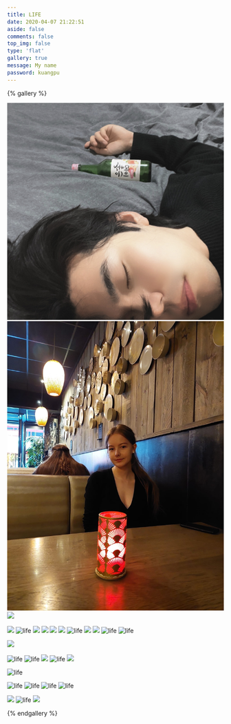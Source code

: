 ```yaml
---
title: LIFE
date: 2020-04-07 21:22:51
aside: false
comments: false
top_img: false
type: 'flat'
gallery: true
message: My name
password: kuangpu
---
```

<div id='article-container'>

{% gallery %}
<!-- ![life](https://img-1253324855.cos.ap-chengdu.myqcloud.com/picgo/IMG_1156%202.GIF) -->
<!-- ![life](https://img-1253324855.cos.ap-chengdu.myqcloud.com/picgo/me.JPG) -->
![](https://raw.githubusercontent.com/Uzizkp/jscdn/main/blog/img/beauty_1647190656575.jpg)
![荷兰](https://raw.githubusercontent.com/Uzizkp/image-host/master/img/picgo/20210802003436.JPG)
![](https://img-1253324855.cos.ap-chengdu.myqcloud.com/picgo/20210716203001.jpg)
<!-- ![](https://img-1253324855.cos.ap-chengdu.myqcloud.com/picgo/20210706193305.jpg) -->
<!-- ![](https://img-1253324855.cos.ap-chengdu.myqcloud.com/picgo/20210706193336.jpg) -->
<!-- ![](https://img-1253324855.cos.ap-chengdu.myqcloud.com/picgo/20210706193328.jpg) -->
<!-- ![](https://img-1253324855.cos.ap-chengdu.myqcloud.com/picgo/20210706193012.png) -->
![](https://img-1253324855.cos.ap-chengdu.myqcloud.com/picgo/20210706192746.jpeg)
![life](https://img-1253324855.cos.ap-chengdu.myqcloud.com/picgo/avator.JPG)
![](https://img-1253324855.cos.ap-chengdu.myqcloud.com/picgo/20210703132647.jpg)
![](https://img-1253324855.cos.ap-chengdu.myqcloud.com/picgo/20210703132628.jpg)
![](https://img-1253324855.cos.ap-chengdu.myqcloud.com/picgo/20210703132619.jpg)
![](https://img-1253324855.cos.ap-chengdu.myqcloud.com/picgo/20210703132546.jpg)
![life](https://hk-1253324855.cos.ap-hongkong.myqcloud.com/life/life_30.jpg)
![](https://img-1253324855.cos.ap-chengdu.myqcloud.com/picgo/20210703132435.jpg)
![](https://img-1253324855.cos.ap-chengdu.myqcloud.com/picgo/20210703132519.jpg)
![life](https://hk-1253324855.cos.ap-hongkong.myqcloud.com/life/life_0.jpg)
![life](https://hk-1253324855.cos.ap-hongkong.myqcloud.com/life/life_29.jpg)
<!-- ![life](https://hk-1253324855.cos.ap-hongkong.myqcloud.com/life/life_1.jpg) -->
<!-- ![life](https://hk-1253324855.cos.ap-hongkong.myqcloud.com/life/life_2.jpg) -->
<!-- ![life](https://hk-1253324855.cos.ap-hongkong.myqcloud.com/life/onmyway.jpg) -->
<!-- ![life](https://hk-1253324855.cos.ap-hongkong.myqcloud.com/life/life_3.jpg) -->
<!-- ![life](https://hk-1253324855.cos.ap-hongkong.myqcloud.com/life/life_4.jpg) -->
![](https://img-1253324855.cos.ap-chengdu.myqcloud.com/picgo/me1.JPG)
<!-- ![life](https://hk-1253324855.cos.ap-hongkong.myqcloud.com/life/life_5.jpg) -->
![life](https://hk-1253324855.cos.ap-hongkong.myqcloud.com/life/life_6.jpg)
![life](https://hk-1253324855.cos.ap-hongkong.myqcloud.com/life/life_7.jpg)
![](https://img-1253324855.cos.ap-chengdu.myqcloud.com/picgo/20210703132612.jpg)
![life](https://hk-1253324855.cos.ap-hongkong.myqcloud.com/life/life_8.jpg)
![](https://img-1253324855.cos.ap-chengdu.myqcloud.com/picgo/20210703132504.jpg)
<!-- ![life](https://hk-1253324855.cos.ap-hongkong.myqcloud.com/life/life_9.jpg) -->
![life](https://hk-1253324855.cos.ap-hongkong.myqcloud.com/life/life_10.jpg)
<!-- ![life](https://hk-1253324855.cos.ap-hongkong.myqcloud.com/life/life_11.jpg) -->
![life](https://hk-1253324855.cos.ap-hongkong.myqcloud.com/life/life_12.jpg)
![life](https://hk-1253324855.cos.ap-hongkong.myqcloud.com/life/life_13.jpg)
![life](https://hk-1253324855.cos.ap-hongkong.myqcloud.com/life/life_14.jpg)
![life](https://hk-1253324855.cos.ap-hongkong.myqcloud.com/life/life_15.jpg)
<!-- ![life](https://hk-1253324855.cos.ap-hongkong.myqcloud.com/life/life_16.jpg) -->
<!-- ![life](https://hk-1253324855.cos.ap-hongkong.myqcloud.com/life/life_17.jpg) -->
<!-- ![life](https://hk-1253324855.cos.ap-hongkong.myqcloud.com/life/life_18.jpg) -->
<!-- ![life](https://hk-1253324855.cos.ap-hongkong.myqcloud.com/life/life_19.jpg) -->
<!-- ![life](https://hk-1253324855.cos.ap-hongkong.myqcloud.com/life/life_20.jpg)
![life](https://hk-1253324855.cos.ap-hongkong.myqcloud.com/life/life_21.jpg)
![life](https://hk-1253324855.cos.ap-hongkong.myqcloud.com/life/life_22.jpg)
![life](https://hk-1253324855.cos.ap-hongkong.myqcloud.com/life/life_23.jpg)
![life](https://hk-1253324855.cos.ap-hongkong.myqcloud.com/life/life_24.jpg) -->
<!-- ![life](https://hk-1253324855.cos.ap-hongkong.myqcloud.com/life/life_25.jpg)   -->
<!-- ![life](https://hk-1253324855.cos.ap-hongkong.myqcloud.com/life/life_26.jpg) -->
<!-- ![life](https://hk-1253324855.cos.ap-hongkong.myqcloud.com/life/life_27.jpg) -->
<!-- ![life](https://hk-1253324855.cos.ap-hongkong.myqcloud.com/life/life_28.jpg) -->
<!-- ![life](https://hk-1253324855.cos.ap-hongkong.myqcloud.com/life/applepencil.jpg)
![life](https://hk-1253324855.cos.ap-hongkong.myqcloud.com/life/macbook.jpg)
![life](https://hk-1253324855.cos.ap-hongkong.myqcloud.com/life/thailand.jpg) -->
![](https://img-1253324855.cos.ap-chengdu.myqcloud.com/picgo/20211023001413.JPG)
![life](https://hk-1253324855.cos.ap-hongkong.myqcloud.com/life/thailand1.jpg)
![](https://img-1253324855.cos.ap-chengdu.myqcloud.com/picgo/20210703132458.jpg)
<!-- ![life](https://hk-1253324855.cos.ap-hongkong.myqcloud.com/life/zyz.jpg)
![life](https://hk-1253324855.cos.ap-hongkong.myqcloud.com/life/zyz1.jpg)
![life](https://hk-1253324855.cos.ap-hongkong.myqcloud.com/life/cat.jpg)
![life](https://hk-1253324855.cos.ap-hongkong.myqcloud.com/life/dinner.jpg)
![life](https://hk-1253324855.cos.ap-hongkong.myqcloud.com/life/earphone.jpg)
![life](https://hk-1253324855.cos.ap-hongkong.myqcloud.com/life/handinhand.jpg) -->
{% endgallery %}
    
</div>